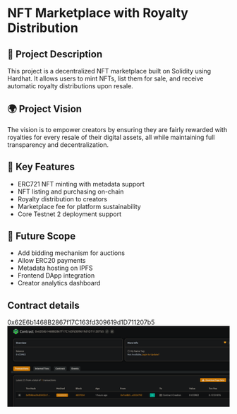 # NFT Marketplace with Royalty Distribution

## 📖 Project Description

This project is a decentralized NFT marketplace built on Solidity using Hardhat. It allows users to mint NFTs, list them for sale, and receive automatic royalty distributions upon resale.

## 🌍 Project Vision

The vision is to empower creators by ensuring they are fairly rewarded with royalties for every resale of their digital assets, all while maintaining full transparency and decentralization.

## 🔑 Key Features

- ERC721 NFT minting with metadata support
- NFT listing and purchasing on-chain
- Royalty distribution to creators
- Marketplace fee for platform sustainability
- Core Testnet 2 deployment support

## 🚀 Future Scope

- Add bidding mechanism for auctions
- Allow ERC20 payments
- Metadata hosting on IPFS
- Frontend DApp integration
- Creator analytics dashboard

## Contract details
0x62E6b1468B2867f17C163fd309619d1D711207b5![alt text](image.png)